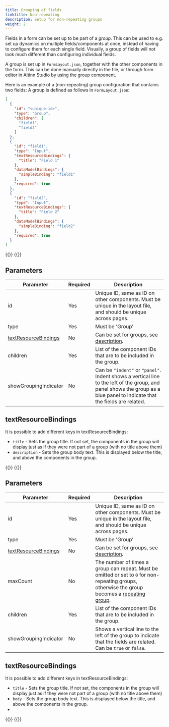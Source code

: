 ```yaml
---
title: Grouping of fields
linktitle: Non-repeating
description: Setup for non-repeating groups
weight: 2
---
```


Fields in a form can be set up to be part of a _group_. This can be used to e.g. set up dynamics on multiple
fields/components at once, instead of having to configure them for each single field. Visually, a group of fields will
not look much different than configuring individual fields.

A group is set up in `FormLayout.json`, together with the other components in the form. This can be done manually
directly in the file, or through form editor in Altinn Studio by using the group component.

Here is an example of a (non-repeating) group configuration that contains two fields:
A group is defined as follows in `FormLayout.json`:

```json {hl_lines=[4,"6-7",11,22]}
[
  {
    "id": "<unique-id>",
    "type": "Group",
    "children": [
      "field1",
      "field2"
    ]
  },
  {
    "id": "field1",
    "type": "Input",
    "textResourceBindings": {
      "title": "Field 1"
    },
    "dataModelBindings": {
      "simpleBinding": "field1"
    },
    "required": true
  },
  {
    "id": "field2",
    "type": "Input",
    "textResourceBindings": {
      "title": "Field 2"
    },
    "dataModelBindings": {
      "simpleBinding": "field2"
    },
    "required": true
  }
]
```


{{<content-version-selector classes="border-box">}}
{{<content-version-container version-label="v4 (App Frontend)">}}

## Parameters

| Parameter                                     | Required | Description                                                                                                                                                                |
|-----------------------------------------------|----------|----------------------------------------------------------------------------------------------------------------------------------------------------------------------------|
| id                                            | Yes      | Unique ID, same as ID on other components. Must be unique in the layout file, and should be unique across pages.                                                           |
| type                                          | Yes      | Must be 'Group'                                                                                                                                                            |
| [textResourceBindings](#textresourcebindings) | No       | Can be set for groups, see [description](#textresourcebindings).                                                                                                           |
| children                                      | Yes      | List of the component IDs that are to be included in the group.                                                                                                            |
| showGroupingIndicator                         | No       | Can be `"indent"` or `"panel"`. Indent shows a vertical line to the left of the group, and panel shows the group as a blue panel to indicate that the fields are related.  |

## textResourceBindings

It is possible to add different keys in textResourceBindings:

- `title` - Sets the group title. If not set, the components in the group will display just as if they were not part of a group (with no title above them)
- `description` - Sets the group body text. This is displayed below the title, and above the components in the group.

{{</content-version-container >}}
{{<content-version-container version-label="v3 (App Frontend)">}}

## Parameters

| Parameter                                     | Required | Description                                                                                                                                                    |
|-----------------------------------------------|----------|----------------------------------------------------------------------------------------------------------------------------------------------------------------|
| id                                            | Yes      | Unique ID, same as ID on other components. Must be unique in the layout file, and should be unique across pages.                                               |
| type                                          | Yes      | Must be 'Group'                                                                                                                                                |
| [textResourceBindings](#textresourcebindings) | No       | Can be set for groups, see [description](#textresourcebindings).                                                                                               |
| maxCount                                      | No       | The number of times a group can repeat. Must be omitted or set to `0` for non-repeating groups, otherwise the group becomes a [repeating group](../repeating). |
| children                                      | Yes      | List of the component IDs that are to be included in the group.                                                                                                |
| showGroupingIndicator                         | No       | Shows a vertical line to the left of the group to indicate that the fields are related. Can be `true` or `false`.                                              |

## textResourceBindings

It is possible to add different keys in textResourceBindings:

- `title` - Sets the group title. If not set, the components in the group will display just as if they were not part of a group (with no title above them)
- `body` - Sets the group body text. This is displayed below the title, and above the components in the group.
- 
{{</content-version-container>}}
{{</content-version-selector>}}
